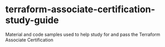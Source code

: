 # terraform-associate-certification-study-guide
Material and code samples used to help study for and pass the Terraform Associate Certification
